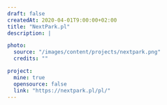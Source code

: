 ```yaml
---
draft: false
createdAt: 2020-04-01T9:00:00+02:00
title: "NextPark.pl"
description: |

photo:
  source: "/images/content/projects/nextpark.png"
  credits: ""

project:
  mine: true
  opensource: false
  link: "https://nextpark.pl/pl/"
---
```

